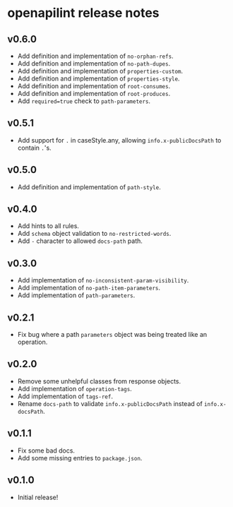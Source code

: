 openapilint release notes
============================

v0.6.0
-----
* Add definition and implementation of `no-orphan-refs`.
* Add definition and implementation of `no-path-dupes`.
* Add definition and implementation of `properties-custom`.
* Add definition and implementation of `properties-style`.
* Add definition and implementation of `root-consumes`.
* Add definition and implementation of `root-produces`.
* Add `required=true` check to `path-parameters`.

v0.5.1
-----
* Add support for `.` in caseStyle.any, allowing `info.x-publicDocsPath` to contain `.`'s.

v0.5.0
-----
* Add definition and implementation of `path-style`.

v0.4.0
-----
* Add hints to all rules.
* Add `schema` object validation to `no-restricted-words`.
* Add `-` character to allowed `docs-path` path.

v0.3.0
-----
* Add implementation of `no-inconsistent-param-visibility`.
* Add implementation of `no-path-item-parameters`.
* Add implementation of `path-parameters`.

v0.2.1
-----
* Fix bug where a path `parameters` object was being treated like an operation.

v0.2.0
-----
* Remove some unhelpful classes from response objects.
* Add implementation of `operation-tags`.
* Add implementation of `tags-ref`.
* Rename `docs-path` to validate `info.x-publicDocsPath` instead of `info.x-docsPath`.

v0.1.1
-----
* Fix some bad docs.
* Add some missing entries to `package.json`.

v0.1.0
-----
* Initial release!
